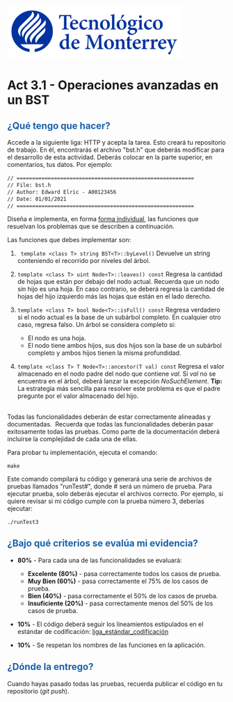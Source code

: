 ![Tec de Monterrey](images/logotecmty.png)
# Act 3.1 - Operaciones avanzadas en un BST

## <span style="color: rgb(26, 99, 169);">¿Qué tengo que hacer?</span>
Accede a la siguiente liga: HTTP y acepta la tarea. Esto creará tu repositorio de trabajo. En él, encontrarás el archivo "bst.h" que deberás modificar para el desarrollo de esta actividad. Deberás colocar en la parte superior, en comentarios, tus datos. Por ejemplo:
```
// =========================================================
// File: bst.h
// Author: Edward Elric - A00123456
// Date: 01/01/2021
// =========================================================
```
Diseña e implementa, en forma <span style="text-decoration-line: underline;">forma individual</span>, las funciones que resuelvan los problemas que se describen a continuación.

Las funciones que debes implementar son:

 1. ``` template <class T> string BST<T>::byLevel()```
 Devuelve un string conteniendo el recorrido por niveles del árbol.

2. ```template <class T> uint Node<T>::leaves() const```
Regresa la cantidad de hojas que están por debajo del nodo actual. Recuerda que un nodo sin hijo es una hoja. En caso contrario, se deberá regresa la cantidad de hojas del hijo izquierdo más las hojas que están en el lado derecho.
3. ```template <class T> bool Node<T>::isFull() const```
Regresa verdadero si el nodo actual es la base de un subárbol completo. En cualquier otro caso, regresa falso. Un árbol se considera completo si:
	- El nodo es una hoja.
	- El nodo tiene ambos hijos, sus dos hijos son la base de un subárbol completo y ambos hijos tienen la misma profundidad.
4. ```template <class T> T Node<T>::ancestor(T val) const```
Regresa el valor almacenado en el nodo padre del nodo que contiene *val*. Si *val* no se encuentra en el árbol, deberá lanzar la excepción *NoSuchElement*. **Tip:** La estrategia más sencilla para resolver este problema es que el padre pregunte por el valor almacenado del hijo.

<br>Todas las funcionalidades deberán de estar correctamente alineadas y documentadas.&nbsp; Recuerda que todas las funcionalidades deberán pasar exitosamente todas las pruebas. Como parte de la documentación deberá incluirse la complejidad de cada una de ellas.

Para probar tu implementación, ejecuta el comando:
```
make
```
Este comando compilará tu código y generará una serie de archivos de pruebas llamados "runTest#", donde # será un número de prueba. Para ejecutar prueba, solo deberás ejecutar el archivos correcto. Por ejemplo, si quiere revisar si mi código cumple con la prueba número 3, deberías ejecutar:
```
./runTest3
```

## <span style="color: rgb(26, 99, 169);">**¿Bajo qué criterios se evalúa mi evidencia?**</span>

- **80%** - Para cada una de las funcionalidades se evaluará:

    - **Excelente (80%)** - pasa correctamente todos los casos de prueba.
    - **Muy Bien (60%)** - pasa correctamente el 75% de los casos de prueba.
    - **Bien (40%)** - pasa correctamente el 50% de los casos de prueba.
    - **Insuficiente (20%)** - pasa correctamente menos del 50% de los casos de prueba.


- **10%** - El código deberá seguir los lineamientos estipulados en el estándar de codificación: <span class="instructure_file_holder link_holder">[liga_estándar_codificación](estandar.pdf)</span>
- **10%** - Se respetan los nombres de las funciones en la aplicación.

## <span style="color: rgb(26, 99, 169);">**¿Dónde la entrego?**</span>
Cuando hayas pasado todas las pruebas, recuerda publicar el código en tu repositorio (*git push*).
